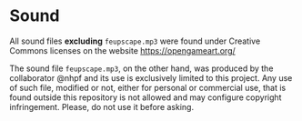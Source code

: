 # Sound

All sound files **excluding** `feupscape.mp3` were found under Creative Commons licenses on the website https://opengameart.org/

The sound file `feupscape.mp3`, on the other hand, was produced by the collaborator @nhpf and its use is exclusively limited to this project. Any use of such file, modified or not, either for personal or commercial use, that is found outside this repository is not allowed and may configure copyright infringement. 
Please, do not use it before asking.
